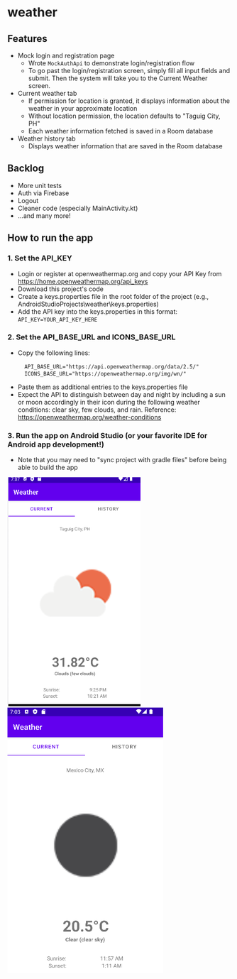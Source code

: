 # weather

## Features

* Mock login and registration page
  * Wrote `MockAuthApi` to demonstrate login/registration flow
  * To go past the login/registration screen, simply fill all input fields and submit. Then the
    system will take you to the Current Weather screen.
* Current weather tab
  * If permission for location is granted, it displays information about the weather in your
    approximate location
  * Without location permission, the location defaults to "Taguig City, PH"
  * Each weather information fetched is saved in a Room database
* Weather history tab
  * Displays weather information that are saved in the Room database

## Backlog

* More unit tests
* Auth via Firebase
* Logout
* Cleaner code (especially MainActivity.kt)
* ...and many more!

## How to run the app

### 1. Set the API_KEY

* Login or register at openweathermap.org and copy your API Key
  from https://home.openweathermap.org/api_keys
* Download this project's code
* Create a keys.properties file in the root folder of the project (e.g.,
  AndroidStudioProjects\weather\keys.properties)
* Add the API key into the keys.properties in this format: `API_KEY=YOUR_API_KEY_HERE`

### 2. Set the API_BASE_URL and ICONS_BASE_URL

* Copy the following lines:
    ```
      API_BASE_URL="https://api.openweathermap.org/data/2.5/"
      ICONS_BASE_URL="https://openweathermap.org/img/wn/"
    ```
* Paste them as additional entries to the keys.properties file
* Expect the API to distinguish between day and night by including a sun or moon accordingly in
  their icon during the following weather conditions: clear sky, few clouds, and rain.
  Reference:  https://openweathermap.org/weather-conditions

### 3. Run the app on Android Studio (or your favorite IDE for Android app development!)

* Note that you may need to "sync project with gradle files" before being able to build the app

![Day Time Sample](screenshot_day_time.png?raw=true "Day Time Sample")
![Night Time Sample](screenshot_night_time.png?raw=true "Night Time Sample")
